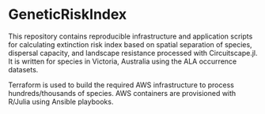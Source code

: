# GeneticRiskIndex

This repository contains reproducible infrastructure and application scripts for calculating extinction 
risk index based on spatial separation of species, dispersal capacity, and landscape resistance processed 
with Circuitscape.jl. It is written for species in Victoria, Australia using the ALA occurrence datasets.

Terraform is used to build the required AWS infrastructure to process hundreds/thousands of
species. AWS containers are provisioned with R/Julia using Ansible playbooks.
